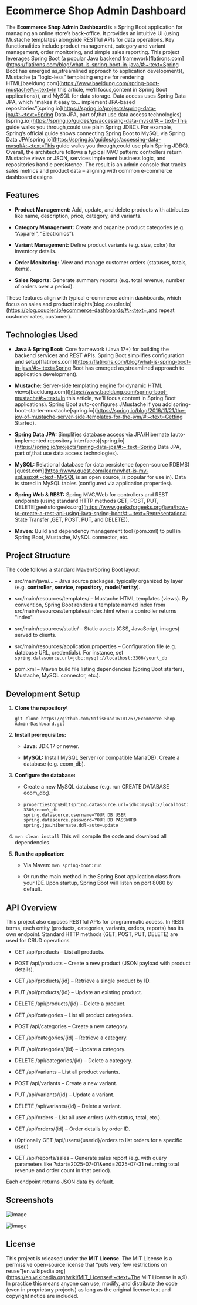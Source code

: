 Ecommerce Shop Admin Dashboard
==============================

The **Ecommerce Shop Admin Dashboard** is a Spring Boot application for managing an online store’s back-office. It provides an intuitive UI (using Mustache templates) alongside RESTful APIs for data operations. Key functionalities include product management, category and variant management, order monitoring, and simple sales reporting. This project leverages Spring Boot (a popular Java backend framework[flatirons.com](https://flatirons.com/blog/what-is-spring-boot-in-java/#:~:text=Spring Boot has emerged as,streamlined approach to application development)), Mustache (a “logic-less” templating engine for rendering HTML[baeldung.com](https://www.baeldung.com/spring-boot-mustache#:~:text=In this article, we’ll focus,content in Spring Boot applications)), and MySQL for data storage. Data access uses Spring Data JPA, which “makes it easy to... implement JPA-based repositories”[spring.io](https://spring.io/projects/spring-data-jpa/#:~:text=Spring Data JPA, part of,that use data access technologies)[spring.io](https://spring.io/guides/gs/accessing-data-mysql/#:~:text=This guide walks you through,could use plain Spring JDBC). For example, Spring’s official guide shows connecting Spring Boot to MySQL via Spring Data JPA[spring.io](https://spring.io/guides/gs/accessing-data-mysql/#:~:text=This guide walks you through,could use plain Spring JDBC). Overall, the architecture follows a typical MVC pattern: controllers return Mustache views or JSON, services implement business logic, and repositories handle persistence. The result is an admin console that tracks sales metrics and product data – aligning with common e-commerce dashboard designs

Features
--------

*   **Product Management:** Add, update, and delete products with attributes like name, description, price, category, and variants.
    
*   **Category Management:** Create and organize product categories (e.g. “Apparel”, “Electronics”).
    
*   **Variant Management:** Define product variants (e.g. size, color) for inventory details.
    
*   **Order Monitoring:** View and manage customer orders (statuses, totals, items).
    
*   **Sales Reports:** Generate summary reports (e.g. total revenue, number of orders over a period).
    

These features align with typical e-commerce admin dashboards, which focus on sales and product insights[blog.coupler.io](https://blog.coupler.io/ecommerce-dashboards/#:~:text=,and repeat customer rates, customer).

Technologies Used
-----------------

*   **Java & Spring Boot:** Core framework (Java 17+) for building the backend services and REST APIs. Spring Boot simplifies configuration and setup[flatirons.com](https://flatirons.com/blog/what-is-spring-boot-in-java/#:~:text=Spring Boot has emerged as,streamlined approach to application development).
    
*   **Mustache:** Server-side templating engine for dynamic HTML views[baeldung.com](https://www.baeldung.com/spring-boot-mustache#:~:text=In this article, we’ll focus,content in Spring Boot applications). Spring Boot auto-configures JMustache if you add spring-boot-starter-mustache[spring.io](https://spring.io/blog/2016/11/21/the-joy-of-mustache-server-side-templates-for-the-jvm/#:~:text=Getting Started).
    
*   **Spring Data JPA:** Simplifies database access via JPA/Hibernate (auto-implemented repository interfaces)[spring.io](https://spring.io/projects/spring-data-jpa/#:~:text=Spring Data JPA, part of,that use data access technologies).
    
*   **MySQL:** Relational database for data persistence (open-source RDBMS)[quest.com](https://www.quest.com/learn/what-is-my-sql.aspx#:~:text=MySQL is an open source,,is popular for use in). Data is stored in MySQL tables (configured via application.properties).
    
*   **Spring Web & REST:** Spring MVC/Web for controllers and REST endpoints (using standard HTTP methods GET, POST, PUT, DELETE[geeksforgeeks.org](https://www.geeksforgeeks.org/java/how-to-create-a-rest-api-using-java-spring-boot/#:~:text=Representational State Transfer ,GET, POST, PUT, and DELETE)).
    
*   **Maven:** Build and dependency management tool (pom.xml) to pull in Spring Boot, Mustache, MySQL connector, etc.
    

Project Structure
-----------------

The code follows a standard Maven/Spring Boot layout:

*   src/main/java/... – Java source packages, typically organized by layer (e.g. **controller**, **service**, **repository**, **model/entity**). 
    
*   src/main/resources/templates/ – Mustache HTML templates (views). By convention, Spring Boot renders a template named index from src/main/resources/templates/index.html when a controller returns "index".
    
*   src/main/resources/static/ – Static assets (CSS, JavaScript, images) served to clients.
    
*   src/main/resources/application.properties – Configuration file (e.g. database URL, credentials). For instance, set ```spring.datasource.url=jdbc:mysql://localhost:3306/your\_db```
    
*   pom.xml – Maven build file listing dependencies (Spring Boot starters, Mustache, MySQL connector, etc.).
    

Development Setup
-----------------

1.  **Clone the repository**\
    
    ```git clone https://github.com/NafisFuad16101267/Ecommerce-Shop-Admin-Dashboard.git```
    
3.  **Install prerequisites:**
    
    *   **Java:** JDK 17 or newer.
        
    *   **MySQL:** Install MySQL Server (or compatible MariaDB). Create a database (e.g. ecom\_db).
        
4.  **Configure the database:**
    
    *   Create a new MySQL database (e.g. run CREATE DATABASE ecom\_db;).
        
    *   ```propertiesCopyEditspring.datasource.url=jdbc:mysql://localhost:3306/ecom\_db```\
        ```spring.datasource.username=YOUR DB USER```\
        ```spring.datasource.password=YOUR DB PASSWORD```\
        ```spring.jpa.hibernate.ddl-auto=update```
        
5.  ``mvn clean install`` This will compile the code and download all dependencies.
    
6.  **Run the application:**
    
    *   Via Maven: ``mvn spring-boot:run``
        
    *   Or run the main method in the Spring Boot application class from your IDE.Upon startup, Spring Boot will listen on port 8080 by default.
        
API Overview
------------

This project also exposes RESTful APIs for programmatic access. In REST terms, each entity (products, categories, variants, orders, reports) has its own endpoint. Standard HTTP methods (GET, POST, PUT, DELETE) are used for CRUD operations

*   GET /api/products – List all products.
    
*   POST /api/products – Create a new product (JSON payload with product details).
    
*   GET /api/products/{id} – Retrieve a single product by ID.
    
*   PUT /api/products/{id} – Update an existing product.
    
*   DELETE /api/products/{id} – Delete a product.
    
*   GET /api/categories – List all product categories.
    
*   POST /api/categories – Create a new category.
    
*   GET /api/categories/{id} – Retrieve a category.
    
*   PUT /api/categories/{id} – Update a category.
    
*   DELETE /api/categories/{id} – Delete a category.
    
*   GET /api/variants – List all product variants.
    
*   POST /api/variants – Create a new variant.
    
*   PUT /api/variants/{id} – Update a variant.
    
*   DELETE /api/variants/{id} – Delete a variant.
    
*   GET /api/orders – List all user orders (with status, total, etc.).
    
*   GET /api/orders/{id} – Order details by order ID.
    
*   (Optionally GET /api/users/{userId}/orders to list orders for a specific user.)
    
*   GET /api/reports/sales – Generate sales report (e.g. with query parameters like ?start=2025-07-01&end=2025-07-31 returning total revenue and order count in that period).
    

Each endpoint returns JSON data by default.

Screenshots
-----------

![image](https://github.com/user-attachments/assets/d8d2a95f-42ee-4305-ae07-02c8a8c0a415)

![image](https://github.com/user-attachments/assets/daf2f8e5-fae5-4e74-b69f-3e86f9227019)

    
License
-------

This project is released under the **MIT License**. The MIT License is a permissive open-source license that “puts very few restrictions on reuse”[en.wikipedia.org](https://en.wikipedia.org/wiki/MIT_License#:~:text=The MIT License is a,9). In practice this means anyone can use, modify, and distribute the code (even in proprietary projects) as long as the original license text and copyright notice are included.
